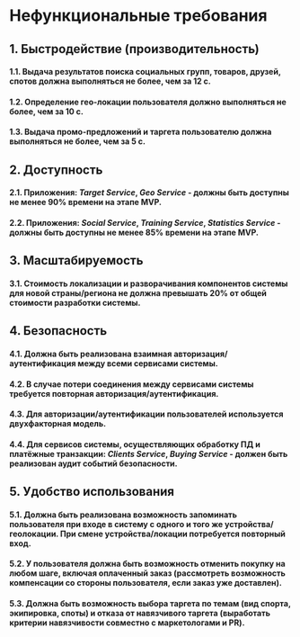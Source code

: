 # Нефункциональные требования #
## 1. Быстродействие (производительность) ##
#### 1.1. Выдача результатов поиска социальных групп, товаров, друзей, спотов должна выполняться не более, чем за 12 с. ####
#### 1.2. Определение гео-локации пользователя должно выполняться не более, чем за 10 с. ####
#### 1.3. Выдача промо-предложений и таргета пользователю должна выполняться не более, чем за 5 с. ####
## 2. Доступность ##
#### 2.1. Приложения: <i>Target Service</i>, <i>Geo Service</i> - должны быть доступны не менее 90% времени на этапе MVP. ####
#### 2.2. Приложения: <i>Social Service</i>, <i>Training Service</i>, <i>Statistics Service</i> - должны быть доступны не менее 85% времени на этапе MVP. ####
## 3. Масштабируемость ##
#### 3.1. Стоимость локализации и разворачивания компонентов системы для новой страны/региона не должна превышать 20% от общей стоимости разработки системы. ####
## 4. Безопасность ##
#### 4.1. Должна быть реализована взаимная авторизация/аутентификация между всеми сервисами системы. ####
#### 4.2. В случае потери соединения между сервисами системы требуется повторная авторизация/аутентификация. ####
#### 4.3. Для авторизации/аутентификации пользователей используется двухфакторная модель. ####
#### 4.4. Для сервисов системы, осуществляющих обработку ПД и платёжные транзакции: <i>Clients Service</i>, <i>Buying Service</i> - должен быть реализован аудит событий безопасности. ####
## 5. Удобство использования ##
#### 5.1. Должна быть реализована возможность запоминать пользователя при входе в систему с одного и того же устройства/геолокации. При смене устройства/локации потребуется повторный вход. ####
#### 5.2. У пользователя должна быть возможность отменить покупку на любом шаге, включая оплаченный заказ (рассмотреть возможность компенсации со стороны пользователя, если заказ уже доставлен). ####
#### 5.3. Должна быть возможность выбора таргета по темам (вид спорта, экипировка, споты) и отказа от навязчивого таргета (выработать критерии навязчивости совместно с маркетологами и PR). ####
